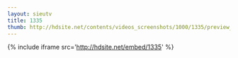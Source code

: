 ```yaml
---
layout: sieutv
title: 1335
thumb: http://hdsite.net/contents/videos_screenshots/1000/1335/preview_360p.mp4.jpg
---
```

{% include iframe src='http://hdsite.net/embed/1335' %}
 
